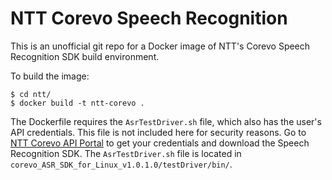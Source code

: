 # NTT Corevo Speech Recognition
This is an unofficial git repo for a Docker image of NTT's Corevo Speech Recognition SDK build environment.

To build the image:
```
$ cd ntt/
$ docker build -t ntt-corevo .
```

The Dockerfile requires the `AsrTestDriver.sh` file, which also has the user's API credentials. This file is not included here for security reasons. Go to [NTT Corevo API Portal](https://corevo-api-portal.xfarm.jp/en/) to get your credentials and download the Speech Recognition SDK. The `AsrTestDriver.sh` file is located in `corevo_ASR_SDK_for_Linux_v1.0.1.0/testDriver/bin/`.